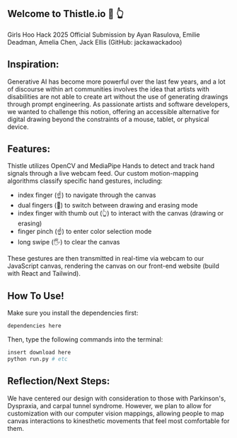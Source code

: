 ## Welcome to Thistle.io :art: :point_up_2: 
Girls Hoo Hack 2025 Official Submission by Ayan Rasulova, Emilie Deadman, Amelia Chen, Jack Ellis (GitHub: jackawackadoo)

## Inspiration:

Generative AI has become more powerful over the last few years, and a lot of discourse within art communities involves the idea that artists with disabilities are not able to create art without the use of generating drawings through prompt engineering. As passionate artists and software developers, we wanted to challenge this notion, offering an accessible alternative for digital drawing beyond the constraints of a mouse, tablet, or physical device. 

## Features:

Thistle utilizes OpenCV and MediaPipe Hands to detect and track hand signals through a live webcam feed. Our custom motion-mapping algorithms classify specific hand gestures, including: 

- index finger (☝️) to navigate through the canvas
- dual fingers (🤘) to switch between drawing and erasing mode 
- index finger with thumb out (👆) to interact with the canvas (drawing or erasing)
- finger pinch (☝️) to enter color selection mode 
- long swipe (🖐️) to clear the canvas 

These gestures are then transmitted in real-time via webcam to our JavaScript canvas, rendering the canvas on our front-end website (build with React and Tailwind).

## How To Use!

Make sure you install the dependencies first:
``` bash
dependencies here
```
Then, type the following commands into the terminal: 
 ```bash
insert download here 
python run.py # etc 
```

## Reflection/Next Steps:

We have centered our design with consideration to those with Parkinson's, Dyspraxia, and carpal tunnel syndrome. However, we plan to allow for customization with our computer vision mappings, allowing people to map canvas interactions to kinesthetic movements that feel most comfortable for them.
